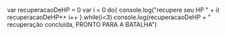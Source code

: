 var recuperacaoDeHP = 0
var i = 0
do{
console.log("recupere seu HP " + i)
recuperacaoDeHP++
i++
}
while(i<3)
console.log(recuperacaoDeHP + " recuperação concluida, PRONTO PARA A BATALHA")
